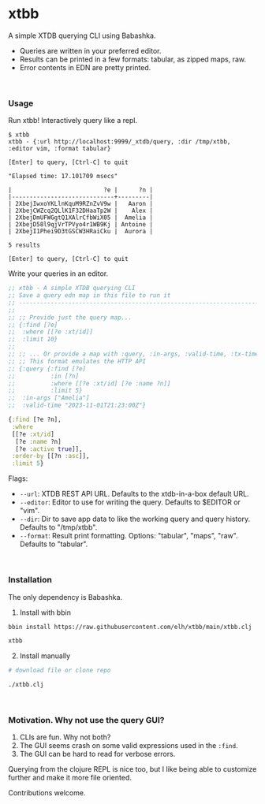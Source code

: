 # xtbb

A simple XTDB querying CLI using Babashka.

* Queries are written in your preferred editor.
* Results can be printed in a few formats: tabular, as zipped maps, raw.
* Error contents in EDN are pretty printed.

<br>

### Usage

Run xtbb! Interactively query like a repl.
```plaintext
$ xtbb
xtbb - {:url http://localhost:9999/_xtdb/query, :dir /tmp/xtbb, :editor vim, :format tabular}

[Enter] to query, [Ctrl-C] to quit

"Elapsed time: 17.101709 msecs"

|                          ?e |      ?n |
|-----------------------------+---------|
| 2XbejIwxoYKLlnKquM9RZnZvV9w |   Aaron |
| 2XbejCWZcq2QLlK1F32DHaaTp2W |    Alex |
| 2XbejDmUFWGgtQ1XAlrCfbWiX05 |  Amelia |
| 2XbejD58l9qjVrTPVyo4r1WB9Kj | Antoine |
| 2XbejI1Phei9D3tGSCW3HRaiCku |  Aurora |

5 results

[Enter] to query, [Ctrl-C] to quit
```

Write your queries in an editor.
```clojure
;; xtbb - A simple XTDB querying CLI
;; Save a query edn map in this file to run it
;; -----------------------------------------------------------------------------
;;
;; ;; Provide just the query map...
;; {:find [?e]
;;  :where [[?e :xt/id]]
;;  :limit 10}
;;
;; ;; ... Or provide a map with :query, :in-args, :valid-time, :tx-time, :tx-id
;; ;; This format emulates the HTTP API
;; {:query {:find [?e]
;;          :in [?n]
;;          :where [[?e :xt/id] [?e :name ?n]]
;;          :limit 5}
;;  :in-args ["Amelia"]
;;  :valid-time "2023-11-01T21:23:00Z"}

{:find [?e ?n],
 :where
 [[?e :xt/id]
  [?e :name ?n]
  [?e :active true]],
 :order-by [[?n :asc]],
 :limit 5}
```

Flags:
* `--url`:           XTDB REST API URL. Defaults to the xtdb-in-a-box default URL.
* `--editor`:        Editor to use for writing the query. Defaults to $EDITOR or "vim".
* `--dir`:           Dir to save app data to like the working query and query history. Defaults to "/tmp/xtbb".
* `--format`:        Result print formatting. Options: "tabular", "maps", "raw". Defaults to "tabular".

<br>

### Installation

The only dependency is Babashka.

1. Install with bbin
```bash
bbin install https://raw.githubusercontent.com/elh/xtbb/main/xtbb.clj

xtbb
```

2. Install manually
```bash
# download file or clone repo

./xtbb.clj
```

<br>

### Motivation. Why not use the query GUI?
1. CLIs are fun. Why not both?
2. The GUI seems crash on some valid expressions used in the `:find`.
3. The GUI can be hard to read for verbose errors.

Querying from the clojure REPL is nice too, but I like being able to customize further and make it more file oriented.

Contributions welcome.
